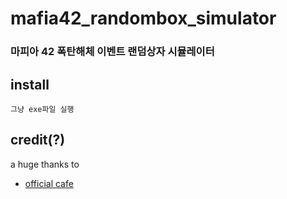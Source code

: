 # mafia42_randombox_simulator
### 마피아 42 폭탄해체 이벤트 랜덤상자 시뮬레이터

## install
    그냥 exe파일 실행
## credit(?)
a huge thanks to
   - [official cafe](https://cafe.naver.com/mafia42/1493470 "마피아42 공식카페로 이동.")

